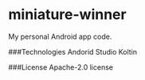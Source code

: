 # miniature-winner
My personal Android app code. 

###Technologies
Andorid Studio 
Koltin 

###License
Apache-2.0 license
